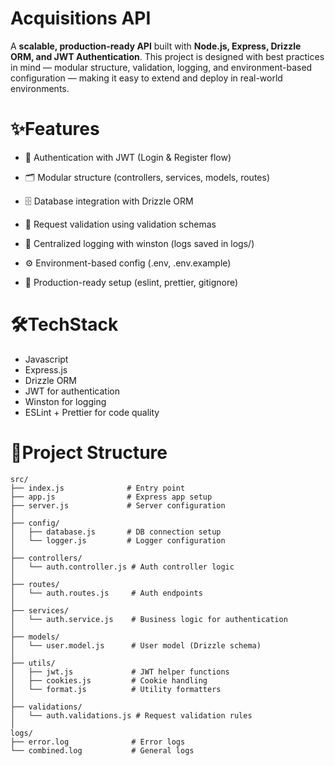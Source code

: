 # Acquisitions API
A **scalable, production-ready API** built with **Node.js, Express, Drizzle ORM, and JWT Authentication**.
This project is designed with best practices in mind — modular structure, validation, logging, and environment-based configuration — making it easy to extend and deploy in real-world environments.

# ✨Features
- 🔐 Authentication with JWT (Login & Register flow)

- 🗂️ Modular structure (controllers, services, models, routes)

- 🗄️ Database integration with Drizzle ORM

- 📝 Request validation using validation schemas

- 📑 Centralized logging with winston (logs saved in logs/)

- ⚙️ Environment-based config (.env, .env.example)

- 🎯 Production-ready setup (eslint, prettier, gitignore)

# 🛠️TechStack
- Javascript
- Express.js
- Drizzle ORM
- JWT for authentication
- Winston for logging
- ESLint + Prettier for code quality

# 📂Project Structure
```
src/
├── index.js              # Entry point
├── app.js                # Express app setup
├── server.js             # Server configuration
│
├── config/
│   ├── database.js       # DB connection setup
│   └── logger.js         # Logger configuration
│
├── controllers/
│   └── auth.controller.js # Auth controller logic
│
├── routes/
│   └── auth.routes.js     # Auth endpoints
│
├── services/
│   └── auth.service.js    # Business logic for authentication
│
├── models/
│   └── user.model.js      # User model (Drizzle schema)
│
├── utils/
│   ├── jwt.js             # JWT helper functions
│   ├── cookies.js         # Cookie handling
│   └── format.js          # Utility formatters
│
├── validations/
│   └── auth.validations.js # Request validation rules
│
logs/
├── error.log              # Error logs
└── combined.log           # General logs
```

